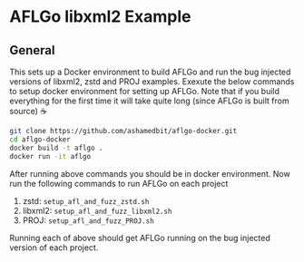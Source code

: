 # AFLGo libxml2 Example

## General

This sets up a Docker environment to build AFLGo and run the bug injected versions of libxml2, zstd and PROJ examples.
Exexute the below commands to setup docker environment for setting up AFLGo. Note that if you build everything for the first time it will take quite long (since AFLGo is built from source) ☕

```bash
git clone https://github.com/ashamedbit/aflgo-docker.git
cd aflgo-docker
docker build -t aflgo .
docker run -it aflgo
```

After running above commands you should be in docker environment. Now run the following commands to run AFLGo on each project
1. zstd: `setup_afl_and_fuzz_zstd.sh`
2. libxml2: `setup_afl_and_fuzz_libxml2.sh`
3. PROJ: `setup_afl_and_fuzz_PROJ.sh`

Running each of above should get AFLGo running on the bug injected version of each project.
